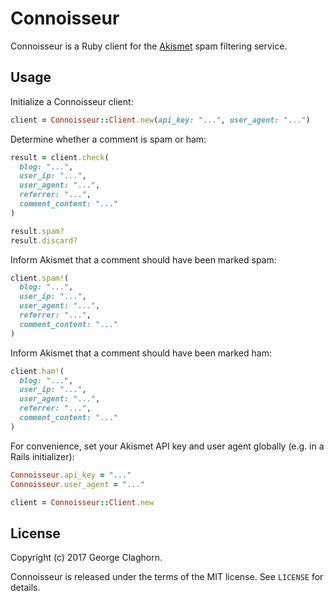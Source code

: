 # Connoisseur

Connoisseur is a Ruby client for the [Akismet](https://akismet.com) spam filtering service.

## Usage

Initialize a Connoisseur client:

```ruby
client = Connoisseur::Client.new(api_key: "...", user_agent: "...")
```

Determine whether a comment is spam or ham:

```ruby
result = client.check(
  blog: "...",
  user_ip: "...",
  user_agent: "...",
  referrer: "...",
  comment_content: "..."
)

result.spam?
result.discard?
```

Inform Akismet that a comment should have been marked spam:

```ruby
client.spam!(
  blog: "...",
  user_ip: "...",
  user_agent: "...",
  referrer: "...",
  comment_content: "..."
)
```

Inform Akismet that a comment should have been marked ham:

```ruby
client.ham!(
  blog: "...",
  user_ip: "...",
  user_agent: "...",
  referrer: "...",
  comment_content: "..."
)
```

For convenience, set your Akismet API key and user agent globally (e.g. in a Rails initializer):

```ruby
Connoisseur.api_key = "..."
Connoisseur.user_agent = "..."

client = Connoisseur::Client.new
```

## License

Copyright (c) 2017 George Claghorn.

Connoisseur is released under the terms of the MIT license. See `LICENSE` for details.
